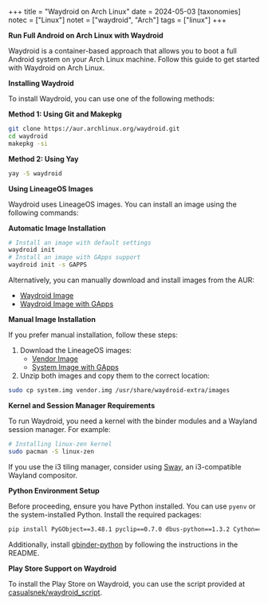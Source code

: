 +++
title = "Waydroid on Arch Linux"
date = 2024-05-03
[taxonomies]
notec = ["Linux"]
notet = ["waydroid", "Arch"]
tags = ["linux"]
+++

**Run Full Android on Arch Linux with Waydroid**

Waydroid is a container-based approach that allows you to boot a full Android system on your Arch Linux machine. Follow this guide to get started with Waydroid on Arch Linux.

**Installing Waydroid**

To install Waydroid, you can use one of the following methods:

**Method 1: Using Git and Makepkg**

```bash
git clone https://aur.archlinux.org/waydroid.git
cd waydroid
makepkg -si
```

**Method 2: Using Yay**

```bash
yay -S waydroid
```

**Using LineageOS Images**

Waydroid uses LineageOS images. You can install an image using the following commands:

**Automatic Image Installation**

```bash
# Install an image with default settings
waydroid init
# Install an image with GApps support
waydroid init -s GAPPS
```

Alternatively, you can manually download and install images from the AUR:

* [Waydroid Image](https://aur.archlinux.org/packages/waydroid-image/)
* [Waydroid Image with GApps](https://aur.archlinux.org/packages/waydroid-image-gapps/)

**Manual Image Installation**

If you prefer manual installation, follow these steps:

1. Download the LineageOS images:
	* [Vendor Image](https://sourceforge.net/projects/waydroid/files/images/vendor/waydroid_x86_64/lineage-18.1-20240420-MAINLINE-waydroid_x86_64-vendor.zip/download)
	* [System Image with GApps](https://sourceforge.net/projects/waydroid/files/images/system/lineage/waydroid_x86_64/lineage-18.1-20240420-GAPPS-waydroid_x86_64-system.zip/download)
2. Unzip both images and copy them to the correct location:
```bash
sudo cp system.img vendor.img /usr/share/waydroid-extra/images
```

**Kernel and Session Manager Requirements**

To run Waydroid, you need a kernel with the binder modules and a Wayland session manager. For example:

```bash
# Installing linux-zen kernel
sudo pacman -S linux-zen

```

If you use the i3 tiling manager, consider using [Sway](https://github.com/swaywm/sway), an i3-compatible Wayland compositor.

**Python Environment Setup**

Before proceeding, ensure you have Python installed. You can use `pyenv` or the system-installed Python. Install the required packages:

```bash
pip install PyGObject==3.48.1 pyclip==0.7.0 dbus-python==1.3.2 Cython==3.0.10
```

Additionally, install [gbinder-python](https://github.com/erfanoabdi/gbinder-python) by following the instructions in the README.

**Play Store Support on Waydroid**

To install the Play Store on Waydroid, you can use the script provided at [casualsnek/waydroid_script](https://github.com/casualsnek/waydroid_script.git).